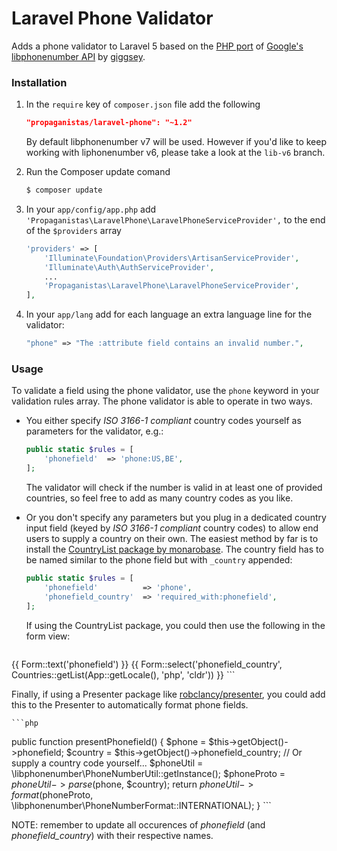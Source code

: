 # Laravel Phone Validator

Adds a phone validator to Laravel 5 based on the [PHP port](https://github.com/giggsey/libphonenumber-for-php) of [Google's libphonenumber API](https://code.google.com/p/libphonenumber/) by [giggsey](https://github.com/giggsey).

### Installation

1. In the `require` key of `composer.json` file add the following

    ```json
    "propaganistas/laravel-phone": "~1.2"
    ```
    
    By default libphonenumber v7 will be used. However if you'd like to keep working with liphonenumber v6, please take a look at the `lib-v6` branch.

2. Run the Composer update comand

    ```bash
    $ composer update
    ```

3. In your `app/config/app.php` add `'Propaganistas\LaravelPhone\LaravelPhoneServiceProvider',` to the end of the `$providers` array

    ```php
    'providers' => [
        'Illuminate\Foundation\Providers\ArtisanServiceProvider',
        'Illuminate\Auth\AuthServiceProvider',
        ...
        'Propaganistas\LaravelPhone\LaravelPhoneServiceProvider',
    ],
    ```

4. In your `app/lang` add for each language an extra language line for the validator:

    ```php
    "phone" => "The :attribute field contains an invalid number.",
    ```

### Usage

To validate a field using the phone validator, use the `phone` keyword in your validation rules array. The phone validator is able to operate in two ways.

- You either specify *ISO 3166-1 compliant* country codes yourself as parameters for the validator, e.g.:

    ```php
    public static $rules = [
        'phonefield'  => 'phone:US,BE',
    ];
    ```

  The validator will check if the number is valid in at least one of provided countries, so feel free to add as many country codes as you like.

- Or you don't specify any parameters but you plug in a dedicated country input field (keyed by *ISO 3166-1 compliant* country codes) to allow end users to supply a country on their own. The easiest method by far is to install the [CountryList package by monarobase](https://github.com/Monarobase/country-list). The country field has to be named similar to the phone field but with `_country` appended:

    ```php
    public static $rules = [
        'phonefield'          => 'phone',
        'phonefield_country'  => 'required_with:phonefield',
    ];
    ```

  If using the CountryList package, you could then use the following in the form view:

    ```php
{{ Form::text('phonefield') }}
{{ Form::select('phonefield_country', Countries::getList(App::getLocale(), 'php', 'cldr')) }}
    ```

  Finally, if using a Presenter package like [robclancy/presenter](https://github.com/robclancy/presenter), you could add this to the Presenter to automatically format phone fields.

    ```php
public function presentPhonefield()
{
        $phone = $this->getObject()->phonefield;
        $country = $this->getObject()->phonefield_country; // Or supply a country code yourself...
        $phoneUtil = \libphonenumber\PhoneNumberUtil::getInstance();
        $phoneProto = $phoneUtil->parse($phone, $country);
        return $phoneUtil->format($phoneProto, \libphonenumber\PhoneNumberFormat::INTERNATIONAL);
}
    ```

NOTE: remember to update all occurences of *phonefield* (and *phonefield_country*) with their respective names.
